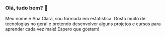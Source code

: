 ### Olá, tudo bem? 👋
Meu nome é Ana Clara, sou formada em estatística. 
Gosto muito de tecnologias no geral e pretendo desenvolver alguns projetos e cursos para aprender cada vez mais!
Espero que gostem!

